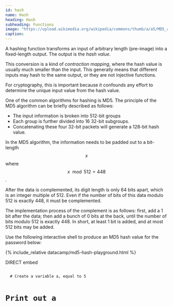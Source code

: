 ```yaml
---
id: hash
name: Hash
heading: Hash
subheading: Functions
image: "https://upload.wikimedia.org/wikipedia/commons/thumb/a/a5/MD5_algorithm.svg/1280px-MD5_algorithm.svg.png"
caption:
---
```


A hashing function transforms an input of arbitrary length (pre-image) into a fixed-length output. The output is the _hash value_.

This conversion is a kind of _contraction mapping_, where the hash value is usually much smaller than the input. This generally means that different inputs may hash to the same output, or they are not injective functions.

For cryptography, this is important because it confounds any effort to determine the unique input value from the hash value.

One of the common algorithms for hashing is MD5. The principle of the MD5 algorithm can be briefly described as follows:

* The input information is broken into 512-bit groups
* Each group is further divided into 16 32-bit subgroups.
* Concatenating these four 32-bit packets will generate a 128-bit hash value.

In the MD5 algorithm, the information needs to be padded out to a bit-length $$ x $$ where $$ x \mod 512 = 448 $$.

After the data is complemented, its digit length is only 64 bits apart, which is an integer multiple of 512. Even if the number of bits of this data modulo 512 is exactly 448, it must be complemented.

The implementation process of the complement is as follows: first, add a 1 bit after the data; then add a bunch of 0 bits at the back, until the number of bits modulo 512 is exactly 448. In short, at least 1 bit is added, and at most 512 bits may be added.

Use the following interactive shell to produce an MD5 hash value for the password below:

{% include_relative datacamp/md5-hash-playground.html %}

DIRECT embed

<div data-datacamp-exercise data-show-run-button data-lang="python">

  <!-- <code data-type="sample-code">
    # Import the hashlib package

    import hashlib

    #Define a salted password

    string = "saltedpassword"

    #Hash the password using an MD5 algorithm

    <br><br>

    md5_hash = hashlib.sha256(string.encode()).hexdigest()

    print(md5_hash)

  </code> -->

<code data-type="sample-code" style="white-space: pre">
  # Create a variable a, equal to 5


  # Print out a
</code>

</div>
